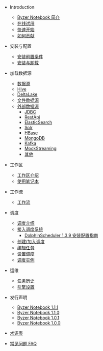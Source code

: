 - Introduction
  * [Byzer Notebook 简介](/byzer-notebook/zh-cn/introduction/notebook_intro.md)
  * [在线试用](/byzer-notebook/zh-cn/introduction/online_trial.md)
  * [快速开始](/byzer-notebook/zh-cn/introduction/get_started.md)
  * [如何贡献](/byzer-notebook/zh-cn/appendix/contribute.md)  
- 安装与配置
  * [安装前置条件](/byzer-notebook/zh-cn/installation/prerequisites.md)
  * [安装与卸载](/byzer-notebook/zh-cn/installation/install_uninstall.md)
- 加载数据源
  * [数据源](/byzer-notebook/zh-cn/datasource/README.md)
  * [Hive](/byzer-notebook/zh-cn/datasource/hive.md)
  * [DeltaLake](/byzer-notebook/zh-cn/datasource/deltalake.md)
  * [文件数据源](/byzer-notebook/zh-cn/datasource/file.md)
  * [外部数据源](../../byzer-notebook/zh-cn/datasource/external_ds/README.md)
    * [JDBC](../../byzer-notebook/zh-cn/datasource/external_ds/jdbc.md)
    * [RestApi](../../byzer-notebook/zh-cn/datasource/external_ds/restapi.md)
    * [ElasticSearch](../../byzer-notebook/zh-cn/datasource/external_ds/es.md)
    * [Solr](../../byzer-notebook/zh-cn/datasource/external_ds/solr.md)
    * [HBase](../../byzer-notebook/zh-cn/datasource/external_ds/hbase.md)
    * [MongoDB](../../byzer-notebook/zh-cn/datasource/external_ds/mongodb.md)
    * [Kafka](../../byzer-notebook/zh-cn/datasource/external_ds/kafka.md)
    * [MockStreaming](../../byzer-notebook/zh-cn/datasource/external_ds/mock_streaming.md)
    * [其他](../../byzer-notebook/zh-cn/datasource/external_ds/other.md)
- 工作区
  * [工作区介绍](/byzer-notebook/zh-cn/workspace/intro.md)
  * [使用笔记本](/byzer-notebook/zh-cn/workspace/notebook.md)
- 工作流
  * [工作流](../../byzer-notebook/zh-cn/workflow/workflow.md)
- 调度
  * [调度介绍](/byzer-notebook/zh-cn/schedule/intro.md)
  * [接入调度系统](/byzer-notebook/zh-cn/schedule/setup.md)
    * [DolphinScheduler 1.3.9 安装配置指南](/byzer-notebook/zh-cn/schedule/install_dolphinscheduler.md)
  * [创建/加入调度](/byzer-notebook/zh-cn/schedule/create_join.md)
  * [编辑任务](/byzer-notebook/zh-cn/schedule/edit_task.md)
  * [设置调度](/byzer-notebook/zh-cn/schedule/edit.md)
  * [调度实例](/byzer-notebook/zh-cn/schedule/instance.md)
- 运维
  * [任务历史](/byzer-notebook/zh-cn/operation/job_history.md)
  * [引擎设置](/byzer-notebook/zh-cn/operation/engine.md)


- 发行声明
    * [Byzer Notebook 1.1.1](../../byzer-notebook/zh-cn/release-notes/1.1.1.md)
    * [Byzer Notebook 1.1.0](../../byzer-notebook/zh-cn/release-notes/1.1.0.md)
    * [Byzer Notebook 1.0.1](../../byzer-notebook/zh-cn/release-notes/1.0.1.md)
    * [Byzer Notebook 1.0.0](../../byzer-notebook/zh-cn/release-notes/1.0.0.md)
- [术语表](../../byzer-notebook/zh-cn/terms/terms.md)
- [常见问题 FAQ](../../byzer-notebook/zh-cn/faq/faq.md)